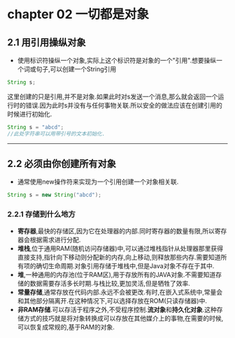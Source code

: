 # chapter 02 一切都是对象

## 2.1 用引用操纵对象

- 使用标识符操纵一个对象,实际上这个标识符是对象的一个"引用".想要操纵一个词或句子,可以创建一个String引用

```java
String s;
```

这里创建的只是引用,并不是对象.如果此时对s发送一个消息,那么就会返回一个运行时的错误.因为此时s并没有与任何事物关联.所以安全的做法应该在创建引用的时候进行初始化.

```java
String s = "abcd";
//此处字符串可以用带引号的文本初始化.
```

---

## 2.2 必须由你创建所有对象

- 通常使用new操作符来实现为一个引用创建一个对象相关联.

```java
String s = new String("abcd");
```

### 2.2.1 存储到什么地方

- **寄存器**,最快的存储区,因为它在处理器的内部.同时寄存器的数量有限,所以寄存器会根据需求进行分配.
- **堆栈**,位于通用RAM(随机访问存储器)中,可以通过堆栈指针从处理器那里获得直接支持,指针向下移动则分配新的内存,向上移动,则释放那些内存.需要知道所有项的确切生命周期.对象引用存储于堆栈中,但是Java对象不存在于其中.
- **堆**,一种通用的内存池(位于RAM区),用于存放所有的JAVA对象.不需要知道存储的数据需要存活多长时期.与栈比较,更加灵活,但是牺牲了效率.
- **常量存储**,通常存放在代码内部.永远不会被更改.有时,在嵌入式系统中,常量会和其他部分隔离开.在这种情况下,可以选择存放在ROM(只读存储器)中.
- **非RAM存储**.可以存活于程序之外,不受程序控制.**流对象**和**持久化对象**.这种存储方式的技巧就是将对象转换成可以存放在其他媒介上的事物,在需要的时候,可以恢复成常规的,基于RAM的对象.

